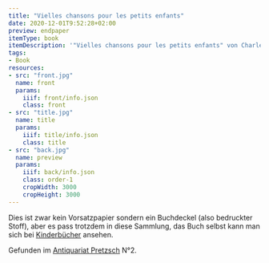 ```yaml
---
title: "Vielles chansons pour les petits enfants"
date: 2020-12-01T9:52:28+02:00
preview: endpaper
itemType: book
itemDescription: '"Vielles chansons pour les petits enfants" von Charles-Marie Widor und Louis Maurice Boutet de Monvel, erschienen ca. 1884 bei E. Plon, Nourrit et Cie., Paris. <a class="worldcat" href="http://www.worldcat.org/oclc/971014633">&nbsp;</a>'
tags:
- Book
resources:
- src: "front.jpg"
  name: front
  params:
    iiif: front/info.json
    class: front
- src: "title.jpg"
  name: title
  params:
    iiif: title/info.json
    class: title
- src: "back.jpg"
  name: preview
  params:
    iiif: back/info.json
    class: order-1
    cropWidth: 3000
    cropHeight: 3000
---
```


Dies ist zwar kein Vorsatzpapier sondern ein Buchdeckel (also bedruckter Stoff), aber es pass trotzdem in diese Sammlung,<!--more--> das Buch selbst kann man sich bei [Kinderbücher](https://xn--kinderbcher-zhb.projektemacher.org/post/vieilles-chansons-et-rondes) ansehen.

Gefunden im [Antiquariat Pretzsch](https://antiquariat-pretzsch.de/) N°2.
